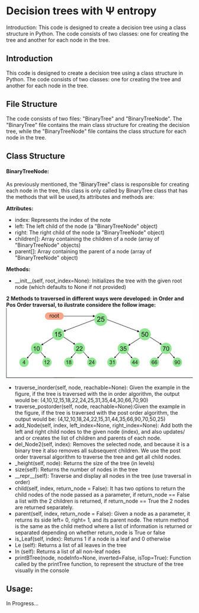 <h1>Decision trees with &#x3A8 entropy</h1>

Introduction:
This code is designed to create a decision tree using a class structure in Python. The code consists of two classes: one for creating the tree and another for each node in the tree.
<h2>Introduction</h2>

<p>This code is designed to create a decision tree using a class structure in Python. The code consists of two classes: one for creating the tree and another for each node in the tree.</p>

<h2>File Structure</h2>

<p>The code consists of two files: "BinaryTree" and "BinaryTreeNode". The "BinaryTree" file contains the main class structure for creating the decision tree, while the "BinaryTreeNode" file contains the class structure for each node in the tree.</p>

<h2>Class Structure</h2>

<h4>BinaryTreeNode:</h4>

As previously mentioned, the <span style="background-color: #f2f2f2">"BinaryTree"</span> class is responsible for creating each node in the tree, this class is only called by BinaryTree class that has the methods that will be used,its attributes and methods are: 


<p><strong>Attributes:</strong></p>
<ul>
    <li>index: Represents the index of the note</li>
    <li>left: The left child of the node (a "BinaryTreeNode" object)</li>
    <li>right: The right child of the node (a "BinaryTreeNode" object)</li>
    <li>children[]: Array containing the children of a node (array of "BinaryTreeNode" objects)</li>
    <li>parent[]: Array containing the parent of a node (array of "BinaryTreeNode" object)</li>
</ul>


<p><strong>Methods:</strong></p>
<ul>
<li>__init__(self, root_index=None): Initializes the tree with the given root node (which defaults to None if not provided)</li>
</ul>
<strong>2 Methods to traversed in different ways were developed: in Order and Pos Order traversal, to ilustrate considere the follow image:</strong>
<br>
<img src="tree.png">

<ul>
    <li>traverse_inorder(self, node, reachable=None): Given the example in the figure, if the tree is traversed with the in order algorithm, the output would be: (4,10,12,15,18,22,24,25,31,35,44,30,66,70,90)</li>
    <li> traverse_postorder(self, node, reachable=None):Given the example in the figure, if the tree is traversed with the post order algorithm, the output would be: (4,12,10,18,24,22,15,31,44,35,66,90,70,50,25)</li>
    <li>add_Node(self, index, left_index=None, right_index=None): Add both the left and right child nodes to the given node (index), and also updates/ and or creates the list of children and parents of each node.</li>
    <li>del_Node2(self, index): Removes the selected node, and because it is a binary tree it also removes all subsequent children. We use the post order traversal algorithm to traverse the tree and get all child nodes.</li>
    <li>_height(self, node): Returns the size of the tree (in levels)</li>
    <li>size(self): Returns the number of nodes in the tree</li>
    <li>__repr__(self):   Traverse and display all nodes in the tree (use traversal in order)</li>
    <li>child(self, index, return_node = False): It has two options to return the child nodes of the node passed as a parameter, if return_node == False a list with the 2 children is returned, if return_node == True the 2 nodes are returned separately.</li>
    <li>parent(self, index, return_node = False): Given a node as a parameter, it returns its side left= 0, right= 1, and its parent node. The return method is the same as the child method where a list of information is returned or separated depending on whether return_node is True or false</li>
    <li>is_Leaf(self, index): Returns 1 if a node is a leaf and 0 otherwise</li>
    <li>Le (self): Returns a list of all leaves in the tree</li>
    <li>In (self): Returns a list of all non-leaf nodes</li>
    <li>printBTree(node, nodeInfo=None, inverted=False, isTop=True): Function called by the printTree function, to represent the structure of the tree visually in the console</li>

</ul>
<h2>Usage: </h2>


<p>In Progress...</p>



